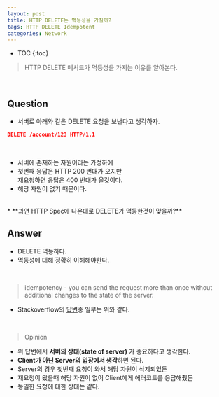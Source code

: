 ```yaml
---
layout: post
title: HTTP DELETE는 멱등성을 가질까?
tags: HTTP DELETE Idempotent
categories: Network
---
```

* TOC
{:toc}
> HTTP DELETE 메서드가 멱등성을 가지는 이유를 알아본다.

<br>

## Question
* 서버로 아래와 같은 DELETE 요청을 보낸다고 생각하자.

```json
DELETE /account/123 HTTP/1.1
```  

<br>  

* 서버에 존재하는 자원이라는 가정하에
* 첫번째 응답은 HTTP 200 번대가 오지만<br>재요청하면 응답은 400 번대가 올것이다. 
* 해당 자원이 없기 때문이다.  
<br>  
* **과연 HTTP Spec에 나온대로 DELETE가 멱등한것이 맞을까?**

<br>  

## Answer
* DELETE 멱등하다.
* 멱등성에 대해 정확히 이해해야한다.

<br>  

> idempotency - you can send the request more than once without additional changes to the state of the server.

* Stackoverflow의 [답변](https://stackoverflow.com/questions/4088350/is-rest-delete-really-idempotent)중 일부는 위와 같다.  

<br>  

> Opinion

* 위 답변에서 **서버의 상태(state of server)** 가 중요하다고 생각한다.
* **Client가 아닌 Server의 입장에서 생각**하면 된다.
* Server의 경우 첫번째 요청이 와서 해당 자원이 삭제되었든
* 재요청이 왔을때 해당 자원이 없어 Client에게 에러코드를 응답해줬든
* 동일한 요청에 대한 상태는 같다.
